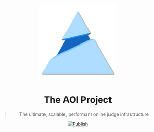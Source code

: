 <div align=center>

<img src=docs/public/logo.svg width=240>

# The **AOI** Project

> The ultimate, scalable, performant online judge infrastructure

[![Publish](https://github.com/fedstackjs/aoi/actions/workflows/publish.yaml/badge.svg)](https://github.com/fedstackjs/aoi/actions/workflows/publish.yaml)

</div>
